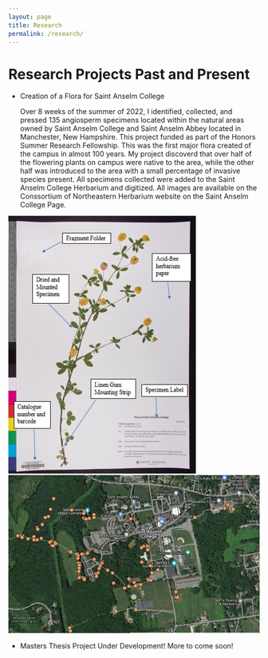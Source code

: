 ```yaml
---
layout: page
title: Research
permalink: /research/
---
```

# Research Projects Past and Present

- <p> Creation of a Flora for Saint Anselm College </p> 
   <p>Over 8 weeks of the summer of 2022, I identified, collected, and pressed 135 angiosperm specimens located within the natural areas owned by Saint Anselm College and Saint Anselm Abbey located in Manchester, New Hampshire. This project funded as part of the Honors Summer Research Fellowship.
   This was the first major flora created of the campus in almost 100 years. My project discoverd that over half of the flowering plants on campus were native to the area, while the other half was introduced to the area with a small percentage of invasive species present.
   All specimens collected were added to the Saint Anselm College Herbarium and digitized. All images are available on the Conssortium of Northeastern Herbarium website on the Saint Anselm College Page. </p>

![alt text](herbariumsheet.JPG)
![alt text](map.JPG)

- <p>Masters Thesis Project Under Development! More to come soon!</p>
